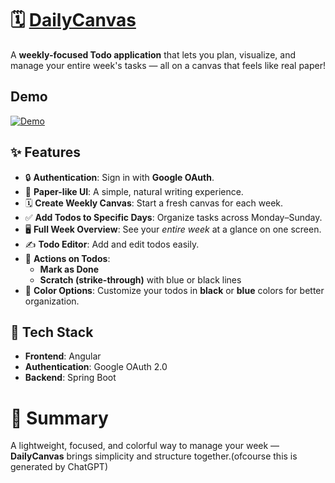 
# 🗓️ [**DailyCanvas**](https://dailycanvas.deepsalunkhee.com/)

 A **weekly-focused Todo application** that lets you plan, visualize, and manage your entire week's tasks — all on a canvas that feels like real paper!

## Demo 

[![Demo](https://img.youtube.com/vi/MawLtozY1a0/0.jpg)](https://www.youtube.com/watch?v=MawLtozY1a0)



## ✨ Features

- 🔒 **Authentication**: Sign in with **Google OAuth**.
- 📝 **Paper-like UI**: A simple, natural writing experience.
- 🗓️ **Create Weekly Canvas**: Start a fresh canvas for each week.
- ✅ **Add Todos to Specific Days**: Organize tasks across Monday–Sunday.
- 🖥️ **Full Week Overview**: See your *entire week* at a glance on one screen.
- ✍️ **Todo Editor**: Add and edit todos easily.
- 🎯 **Actions on Todos**:
  - **Mark as Done**
  - **Scratch (strike-through)** with blue or black lines
- 🎨 **Color Options**: Customize your todos in **black** or **blue** colors for better organization.



## 📂 Tech Stack

- **Frontend**: Angular
- **Authentication**: Google OAuth 2.0
- **Backend**: Spring Boot 


# 🏁 Summary

A lightweight, focused, and colorful way to manage your week — **DailyCanvas** brings simplicity and structure together.(ofcourse this is generated by ChatGPT)

